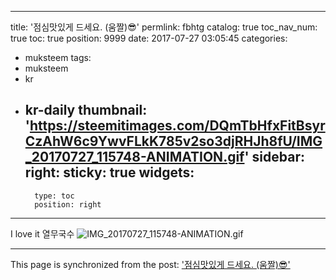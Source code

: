 
---
title: '점심맛있게 드세요. (움짤)😎'
permlink: fbhtg
catalog: true
toc_nav_num: true
toc: true
position: 9999
date: 2017-07-27 03:05:45
categories:
- muksteem
tags:
- muksteem
- kr
- kr-daily
thumbnail: 'https://steemitimages.com/DQmTbHfxFitBsyrCzAhW6c9YwvFLkK785v2so3djRHJh8fU/IMG_20170727_115748-ANIMATION.gif'
sidebar:
    right:
        sticky: true
widgets:
    -
        type: toc
        position: right
---


I love it 열무국수
![IMG_20170727_115748-ANIMATION.gif](https://steemitimages.com/DQmTbHfxFitBsyrCzAhW6c9YwvFLkK785v2so3djRHJh8fU/IMG_20170727_115748-ANIMATION.gif)

- - -

This page is synchronized from the post: ['점심맛있게 드세요. (움짤)😎'](https://steemit.com/@kingbit/fbhtg)
